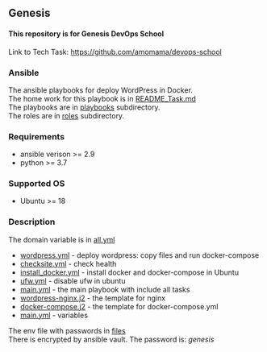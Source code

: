 ## Genesis  
#### This repository is for Genesis DevOps School  

Link to Tech Task: https://github.com/amomama/devops-school  

### Ansible

The ansible playbooks for deploy WordPress in Docker.  
The home work for this playbook is in [README_Task.md](README_Task.md)  
The playbooks are in [playbooks](/playbooks/) subdirectory.  
The roles are in [roles](/roles/) subdirectory.  

### Requirements
* ansible verison >= 2.9
* python >= 3.7

### Supported OS
* Ubuntu >= 18

### Description

The domain variable is in [all.yml](/inventory/group_vars/all.yml)

* [wordpress.yml](/roles/wordpress/tasks/wordpress.yml)           - deploy wordpress: copy files and run docker-compose  
* [checksite.yml](/roles/wordpress/tasks/checksite.yml)           - check health  
* [install_docker.yml](/roles/wordpress/tasks/install_docker.yml) - install docker and docker-compose in Ubuntu
* [ufw.yml](/roles/wordpress/tasks/ufw.yml)                       - disable ufw in ubuntu  
* [main.yml](/roles/wordpress/tasks/main.yml)                     - the main playbook with include all tasks  
* [wordpress-nginx.j2](/roles/wordpress/templates/wordpress-nginx.j2)  - the template for nginx  
* [docker-compose.j2](/roles/wordpress/templates/docker-compose.j2)   - the template for docker-compose.yml  
* [main.yml](/roles/wordpress/defaults/main.yml)                      - variables

The env file with passwords in [files](/roles/wordpress/files/.env)  
There is encrypted by ansible vault. The password is: *genesis*

